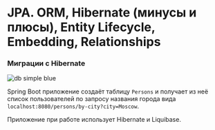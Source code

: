 # JPA. ORM, Hibernate (минусы и плюсы), Entity Lifecycle, Embedding, Relationships
### Миграции c Hibernate

![db simple blue](https://blog.nimbleways.com/content/images/2021/04/Liquibase.jpg "")

Spring Boot приложение создаёт таблицу <code>Persons</code> и получает из неё список пользователей по запросу 
названия города вида <code>localhost:8080/persons/by-city?city=Moscow</code>.

Приложение при работе использует Hibernate и Liquibase.
 
